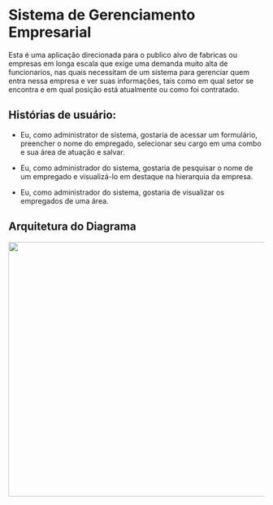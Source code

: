 <h1>Sistema de Gerenciamento Empresarial</h1>

<p>Esta é uma aplicação direcionada para o publico alvo de fabricas ou empresas em longa escala que exige uma demanda muito alta de funcionarios, nas quais necessitam de um sistema para gerenciar quem entra nessa empresa e ver suas informações, tais como em qual setor se encontra e em qual posição está atualmente ou como foi contratado.</p>

<h2> Histórias de usuário: </h2>

<ul>
    <li>
        <p>
           Eu, como administrator de sistema, gostaria de acessar um formulário, preencher o nome do empregado, selecionar seu cargo em uma combo e sua área de atuação e salvar.
        </p>
    </li>
    <li>
        <p>
            Eu, como administrador do sistema, gostaria de pesquisar o nome de um empregado e visualizá-lo em destaque na hierarquia da empresa.
        </p>
    </li>
    <li>
        <p>
            Eu, como administrador do sistema, gostaria de visualizar os empregados de uma área.
        </p>
    </li>
</ul>
<h2>Arquitetura do Diagrama</h2>
<img src="./diagrams/diagrama.png" width="800" height="500">


